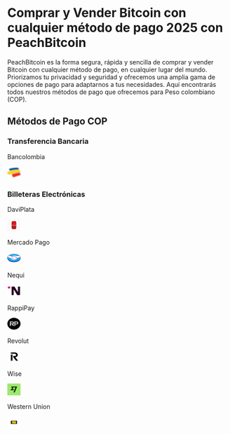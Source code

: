 <body class="payment-methods-page">

# Comprar y Vender Bitcoin con cualquier método de pago 2025 con PeachBitcoin

PeachBitcoin es la forma segura, rápida y sencilla de comprar y vender Bitcoin con cualquier método de pago, en cualquier lugar del mundo. Priorizamos tu privacidad y seguridad y ofrecemos una amplia gama de opciones de pago para adaptarnos a tus necesidades. Aquí encontrarás todos nuestros métodos de pago que ofrecemos para Peso colombiano (COP).

## Métodos de Pago COP

### Transferencia Bancaria

<div class="payment-grid">
    <div class="payment-grid-item">
        <p>Bancolombia</p> 
        <img src="/img/faq/logoimg/bancolombia.png" width="30px" height="27px" alt="Comprar bitcoin con Bancolombia, Vender bitcoin con Bancolombia">
    </div>
</div>

### Billeteras Electrónicas

<div class="payment-grid">
    <div class="payment-grid-item">
        <p>DaviPlata</p> 
        <img src="/img/faq/logoimg/daviplata.png" width="30px" height="27px" alt="Comprar bitcoin con DaviPlata, Vender bitcoin con DaviPlata">
    </div>
    <div class="payment-grid-item">
        <p>Mercado Pago</p> 
        <img src="/img/faq/logoimg/mercadopago.png" width="30px" height="27px" alt="Comprar bitcoin con Mercado Pago, Vender bitcoin con Mercado Pago">
    </div>
    <div class="payment-grid-item">
        <p>Nequi</p> 
        <img src="/img/faq/logoimg/nequi.png" width="30px" height="27px" alt="Comprar bitcoin con Nequi, Vender bitcoin con Nequi">
    </div>
    <div class="payment-grid-item">
        <p>RappiPay</p> 
        <img src="/img/faq/logoimg/rappipay.png" width="30px" height="27px" alt="Comprar bitcoin con RappiPay, Vender bitcoin con RappiPay">
    </div>
    <div class="payment-grid-item">
        <p>Revolut</p> 
        <img src="/img/faq/logoimg/revolut.png" width="30px" height="27px" alt="Comprar bitcoin con Revolut, Vender bitcoin con Revolut">
    </div>
    <div class="payment-grid-item">
        <p>Wise</p> 
        <img src="/img/faq/logoimg/wise.png" width="30px" height="27px" alt="Comprar bitcoin con Wise, Vender bitcoin con Wise">
    </div>
    <div class="payment-grid-item">
        <p>Western Union</p> 
        <img src="/img/faq/logoimg/westernunion.png" width="30px" height="27px" alt="Comprar bitcoin con Western Union, Vender bitcoin con Western Union">
    </div>
</div>

</body>
